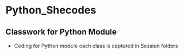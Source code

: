 # Python_Shecodes

## Classwork for Python Module
- Coding for Python module each class is captured in Session folders